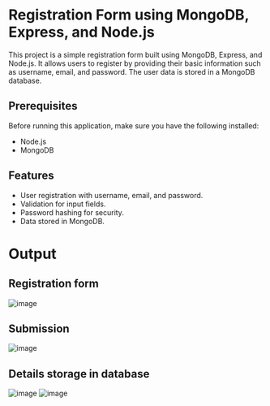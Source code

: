 
# Registration Form using MongoDB, Express, and Node.js

This project is a simple registration form built using MongoDB, Express, and Node.js. It allows users to register by providing their basic information such as username, email, and password. The user data is stored in a MongoDB database.

## Prerequisites

Before running this application, make sure you have the following installed:

- Node.js
- MongoDB

## Features

- User registration with username, email, and password.
- Validation for input fields.
- Password hashing for security.
- Data stored in MongoDB.


# Output
## Registration form

![image](https://github.com/vaishali2822/RegistrationForm/assets/162594672/1709cdd3-c44b-4931-9467-41c6ed587838)

## Submission 
![image](https://github.com/vaishali2822/RegistrationForm/assets/162594672/e2feed23-fed3-4e54-a50f-7bbd7587ad1d)

## Details storage in database
![image](https://github.com/vaishali2822/RegistrationForm/assets/162594672/5bde595f-8340-4b72-bef4-e267c42ef630)
![image](https://github.com/vaishali2822/RegistrationForm/assets/162594672/6626f5d8-2dfe-4af5-bd37-80aec1fdbd3e)



